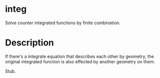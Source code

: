 # integ
Solve counter integrated functions by finite combination.

# Description
If there's a integrate equation that describes each other by geometry,
the original integrated function is also effected by another geometry on them.

Stub.
